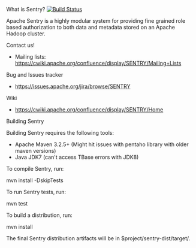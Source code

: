 What is Sentry? [![Build Status](https://travis-ci.org/sundapeng/incubator-sentry.svg?branch=hive_plugin_v2_dp)](https://travis-ci.org/sundapeng/incubator-sentry)

Apache Sentry is a highly modular system for providing fine grained role based authorization to both data and metadata stored on an Apache Hadoop cluster.

Contact us!

* Mailing lists: https://cwiki.apache.org/confluence/display/SENTRY/Mailing+Lists

Bug and Issues tracker

*  https://issues.apache.org/jira/browse/SENTRY

Wiki

*  https://cwiki.apache.org/confluence/display/SENTRY/Home

Building Sentry

Building Sentry requires the following tools:

* Apache Maven 3.2.5+ (Might hit issues with pentaho library with older maven versions)
* Java JDK7 (can't access TBase errors with JDK8)

To compile Sentry, run:

mvn install -DskipTests

To run Sentry tests, run:

mvn test

To build a distribution, run:

mvn install

The final Sentry distribution artifacts will be in $project/sentry-dist/target/.
